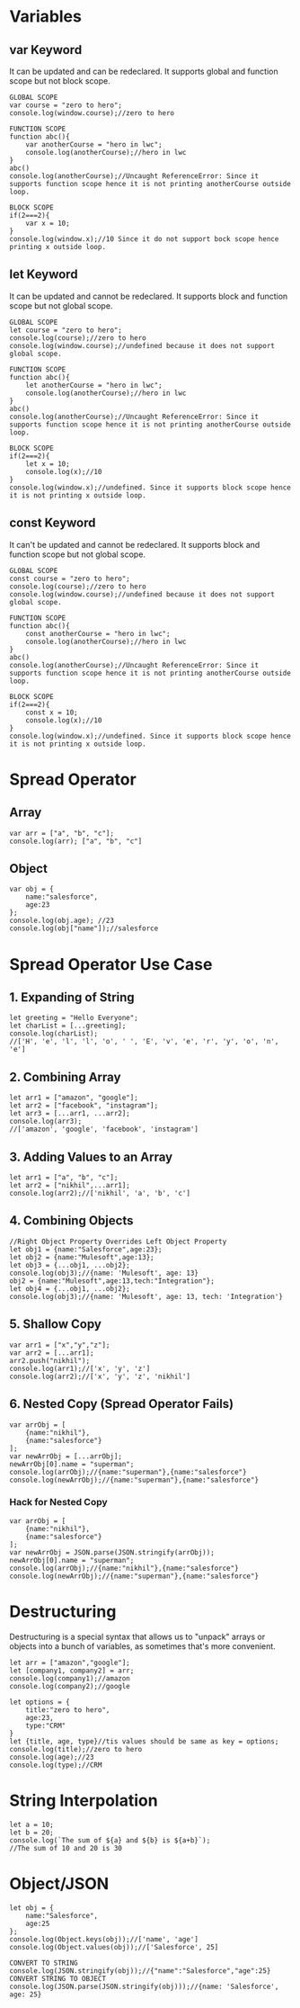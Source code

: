 # Variables

## var Keyword
It can be updated and can be redeclared.
It supports global and function scope but not block scope.
```
GLOBAL SCOPE
var course = "zero to hero";
console.log(window.course);//zero to hero

FUNCTION SCOPE
function abc(){
    var anotherCourse = "hero in lwc";
    console.log(anotherCourse);//hero in lwc
}
abc()
console.log(anotherCourse);//Uncaught ReferenceError: Since it supports function scope hence it is not printing anotherCourse outside loop.

BLOCK SCOPE
if(2===2){
    var x = 10;
}
console.log(window.x);//10 Since it do not support bock scope hence printing x outside loop.
```
## let Keyword
It can be updated and cannot be redeclared. 
It supports block and function scope but not global scope.
```
GLOBAL SCOPE
let course = "zero to hero";
console.log(course);//zero to hero
console.log(window.course);//undefined because it does not support global scope.

FUNCTION SCOPE
function abc(){
    let anotherCourse = "hero in lwc";
    console.log(anotherCourse);//hero in lwc
}
abc()
console.log(anotherCourse);//Uncaught ReferenceError: Since it supports function scope hence it is not printing anotherCourse outside loop.

BLOCK SCOPE
if(2===2){
    let x = 10;
    console.log(x);//10
}
console.log(window.x);//undefined. Since it supports block scope hence it is not printing x outside loop.
```
## const Keyword
It can't be updated and cannot be redeclared.
It supports block and function scope but not global scope.
```
GLOBAL SCOPE
const course = "zero to hero";
console.log(course);//zero to hero
console.log(window.course);//undefined because it does not support global scope.

FUNCTION SCOPE
function abc(){
    const anotherCourse = "hero in lwc";
    console.log(anotherCourse);//hero in lwc
}
abc()
console.log(anotherCourse);//Uncaught ReferenceError: Since it supports function scope hence it is not printing anotherCourse outside loop.

BLOCK SCOPE
if(2===2){
    const x = 10;
    console.log(x);//10
}
console.log(window.x);//undefined. Since it supports block scope hence it is not printing x outside loop.
```
# Spread Operator
## Array
```
var arr = ["a", "b", "c"];
console.log(arr); ["a", "b", "c"]
```
## Object
```
var obj = {
    name:"salesforce",
    age:23
};
console.log(obj.age); //23
console.log(obj["name"]);//salesforce 
```
# Spread Operator Use Case
## 1. Expanding of String
```
let greeting = "Hello Everyone";
let charList = [...greeting];
console.log(charList); 
//['H', 'e', 'l', 'l', 'o', ' ', 'E', 'v', 'e', 'r', 'y', 'o', 'n', 'e']
```
## 2. Combining Array
```
let arr1 = ["amazon", "google"];
let arr2 = ["facebook", "instagram"];
let arr3 = [...arr1, ...arr2];
console.log(arr3); 
//['amazon', 'google', 'facebook', 'instagram']
```
## 3. Adding Values to an Array
```
let arr1 = ["a", "b", "c"];
let arr2 = ["nikhil",...arr1];
console.log(arr2);//['nikhil', 'a', 'b', 'c']
```
## 4. Combining Objects
```
//Right Object Property Overrides Left Object Property
let obj1 = {name:"Salesforce",age:23};
let obj2 = {name:"Mulesoft",age:13};
let obj3 = {...obj1, ...obj2};
console.log(obj3);//{name: 'Mulesoft', age: 13} 
obj2 = {name:"Mulesoft",age:13,tech:"Integration"};
let obj4 = {...obj1, ...obj2};
console.log(obj3);//{name: 'Mulesoft', age: 13, tech: 'Integration'}
```
## 5. Shallow Copy
```
var arr1 = ["x","y","z"];
var arr2 = [...arr1];
arr2.push("nikhil");
console.log(arr1);//['x', 'y', 'z']
console.log(arr2);//['x', 'y', 'z', 'nikhil']
```

## 6. Nested Copy (Spread Operator Fails)
```
var arrObj = [
    {name:"nikhil"},
    {name:"salesforce"}
];
var newArrObj = [...arrObj];
newArrObj[0].name = "superman";
console.log(arrObj);//{name:"superman"},{name:"salesforce"}
console.log(newArrObj);//{name:"superman"},{name:"salesforce"}
```
### Hack for Nested Copy
```
var arrObj = [
    {name:"nikhil"},
    {name:"salesforce"}
];
var newArrObj = JSON.parse(JSON.stringify(arrObj));
newArrObj[0].name = "superman";
console.log(arrObj);//{name:"nikhil"},{name:"salesforce"}
console.log(newArrObj);//{name:"superman"},{name:"salesforce"}
``` 
# Destructuring
Destructuring is a special syntax that allows us to "unpack" arrays or objects into a bunch of variables, as sometimes that's more convenient.
```
let arr = ["amazon","google"];
let [company1, company2] = arr;
console.log(company1);//amazon
console.log(company2);//google

let options = {
    title:"zero to hero",
    age:23,
    type:"CRM"
}
let {title, age, type}//tis values should be same as key = options;
console.log(title);//zero to hero
console.log(age);//23
console.log(type);//CRM
```
# String Interpolation
```
let a = 10;
let b = 20;
console.log(`The sum of ${a} and ${b} is ${a+b}`);
//The sum of 10 and 20 is 30
```
# Object/JSON
```
let obj = {
    name:"Salesforce",
    age:25
};
console.log(Object.keys(obj));//['name', 'age']
console.log(Object.values(obj));//['Salesforce', 25]

CONVERT TO STRING
console.log(JSON.stringify(obj));//{"name":"Salesforce","age":25}
CONVERT STRING TO OBJECT
console.log(JSON.parse(JSON.stringify(obj)));//{name: 'Salesforce', age: 25}
``````